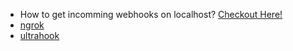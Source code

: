 * How to get incomming webhooks on localhost? [Checkout Here!](https://developer.github.com/webhooks/configuring/)
* [ngrok](https://ngrok.com/)
* [ultrahook](http://www.ultrahook.com/)
